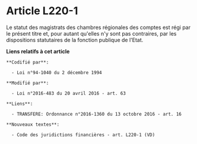 # Article L220-1

Le statut des magistrats des chambres régionales des comptes est régi par le présent titre et, pour autant qu'elles n'y sont
pas contraires, par les dispositions statutaires de la fonction publique de l'Etat.

**Liens relatifs à cet article**

	**Codifié par**:

	  - Loi n°94-1040 du 2 décembre 1994

	**Modifié par**:

	  - Loi n°2016-483 du 20 avril 2016 - art. 63

	**Liens**:

	  - TRANSFERE: Ordonnance n°2016-1360 du 13 octobre 2016 - art. 16

	**Nouveaux textes**:

	  - Code des juridictions financières - art. L220-1 (VD)
